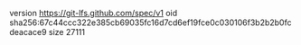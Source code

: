version https://git-lfs.github.com/spec/v1
oid sha256:67c44ccc322e385cb69035fc16d7cd6ef19fce0c030106f3b2b2b0fcdeacace9
size 27111
